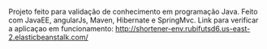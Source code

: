 Projeto feito para validação de conhecimento em programação Java. Feito com JavaEE, angularJs, Maven, Hibernate e SpringMvc.
Link para verificar a aplicaçao em funcionamento: http://shortener-env.rubifutsd6.us-east-2.elasticbeanstalk.com/

